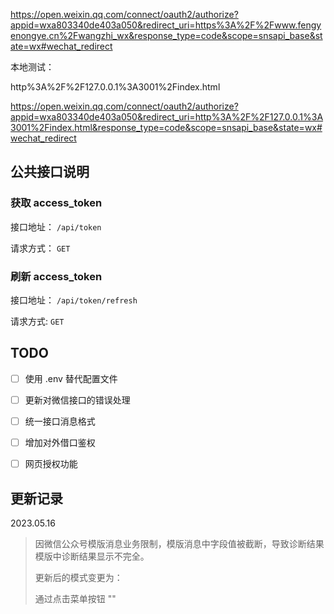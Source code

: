 https://open.weixin.qq.com/connect/oauth2/authorize?appid=wxa803340de403a050&redirect_uri=https%3A%2F%2Fwww.fengyenongye.cn%2Fwangzhi_wx&response_type=code&scope=snsapi_base&state=wx#wechat_redirect

本地测试：

http%3A%2F%2F127.0.0.1%3A3001%2Findex.html

https://open.weixin.qq.com/connect/oauth2/authorize?appid=wxa803340de403a050&redirect_uri=http%3A%2F%2F127.0.0.1%3A3001%2Findex.html&response_type=code&scope=snsapi_base&state=wx#wechat_redirect



## 公共接口说明

### 获取 access_token

接口地址： `/api/token`

请求方式： `GET`


### 刷新 access_token

接口地址： `/api/token/refresh`

请求方式: `GET`



## TODO

* [ ] 使用 .env 替代配置文件
* [ ] 更新对微信接口的错误处理
* [ ] 统一接口消息格式
* [ ] 增加对外借口鉴权
* [ ] 网页授权功能



## 更新记录

2023.05.16

> 因微信公众号模版消息业务限制，模版消息中字段值被截断，导致诊断结果模版中诊断结果显示不完全。
>
> 更新后的模式变更为： 
>
> 通过点击菜单按钮 ""
